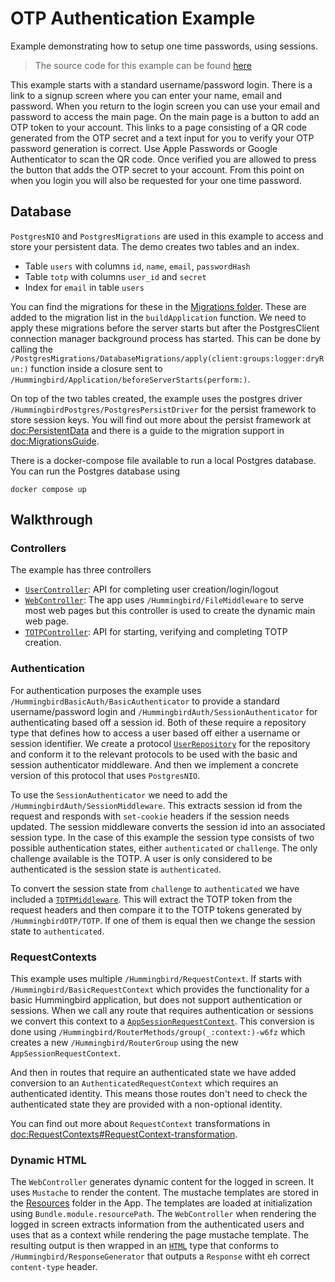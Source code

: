 # OTP Authentication Example

Example demonstrating how to setup one time passwords, using sessions. 

> The source code for this example can be found [here](https://github.com/hummingbird-project/hummingbird-examples/tree/main/auth-otp)

This example starts with a standard username/password login. There is a link to a signup screen where you can enter your name, email and password. When you return to the login screen you can use your email and password to access the main page. On the main page is a button to add an OTP token to your account. This links to a page consisting of a QR code generated from the OTP secret and a text input for you to verify your OTP password generation is correct. Use Apple Passwords or Google Authenticator to scan the QR code. Once verified you are allowed to press the button that adds the OTP secret to your account. From this point on when you login you will also be requested for your one time password.

## Database

`PostgresNIO` and ``PostgresMigrations`` are used in this example to access and store your persistent data. The demo creates two tables and an index.
- Table `users` with columns `id`, `name`, `email`, `passwordHash` 
- Table `totp` with columns `user_id` and `secret`
- Index for `email` in table `users`

You can find the migrations for these in the [Migrations folder](https://github.com/hummingbird-project/hummingbird-examples/tree/main/auth-otp/Sources/App/Migrations). These are added to the migration list in the `buildApplication` function. We need to apply these migrations before the server starts but after the PostgresClient connection manager background process has started. This can be done by calling the ``/PostgresMigrations/DatabaseMigrations/apply(client:groups:logger:dryRun:)`` function inside a closure sent to ``/Hummingbird/Application/beforeServerStarts(perform:)``.

On top of the two tables created, the example uses the postgres driver ``/HummingbirdPostgres/PostgresPersistDriver`` for the persist framework to store session keys. You will find out more about the persist framework at <doc:PersistentData> and there is a guide to the migration support in <doc:MigrationsGuide>.

There is a docker-compose file available to run a local Postgres database. You can run the Postgres database using

```
docker compose up
```

## Walkthrough

### Controllers

The example has three controllers
- [`UserController`](https://github.com/hummingbird-project/hummingbird-examples/tree/main/auth-otp/Sources/App/Controllers/UserController.swift): API for completing user creation/login/logout
- [`WebController`](https://github.com/hummingbird-project/hummingbird-examples/tree/main/auth-otp/Sources/App/Controllers/WebController.swift): The app uses ``/Hummingbird/FileMiddleware`` to serve most web pages but this controller is used to create the dynamic main web page.
- [`TOTPController`](https://github.com/hummingbird-project/hummingbird-examples/tree/main/auth-otp/Sources/App/Controllers/TOTPController.swift): API for starting, verifying and completing TOTP creation.

### Authentication

For authentication purposes the example uses ``/HummingbirdBasicAuth/BasicAuthenticator`` to provide a standard username/password login and ``/HummingbirdAuth/SessionAuthenticator`` for authenticating based off a session id. Both of these require a repository type that defines how to access a user based off either a username or session identifier. We create a protocol [`UserRepository`](https://github.com/hummingbird-project/hummingbird-examples/tree/main/auth-otp/Sources/App/Repositories/UserRepository.swift) for the repository and conform it to the relevant protocols to be used with the basic and session authenticator middleware. And then we implement a concrete version of this protocol that uses `PostgresNIO`.

To use the `SessionAuthenticator` we need to add the ``/HummingbirdAuth/SessionMiddleware``. This extracts session id from the request and responds with `set-cookie` headers if the session needs updated. The session middleware converts the session id into an associated session type. In the case of this example the session type consists of two possible authentication states, either `authenticated` or `challenge`. The only challenge available is the TOTP. A user is only considered to be authenticated is the session state is `authenticated`.

To convert the session state from `challenge` to `authenticated` we have included a [`TOTPMiddleware`](https://github.com/hummingbird-project/hummingbird-examples/tree/main/auth-otp/Sources/App/Middleware/TOTPMiddleware.swift). This will extract the TOTP token from the request headers and then compare it to the TOTP tokens generated by ``/HummingbirdOTP/TOTP``. If one of them is equal then we change the session state to `authenticated`.

### RequestContexts

This example uses multiple ``/Hummingbird/RequestContext``. If starts with ``/Hummingbird/BasicRequestContext`` which provides the functionality for a basic Hummingbird application, but does not support authentication or sessions. When we call any route that requires authentication or sessions we convert this context to a [`AppSessionRequestContext`](https://github.com/hummingbird-project/hummingbird-examples/tree/main/auth-otp/Sources/App/RequestContext.swift). This conversion is done using ``/Hummingbird/RouterMethods/group(_:context:)-w6fz`` which creates a new ``/Hummingbird/RouterGroup`` using the new `AppSessionRequestContext`.

And then in routes that require an authenticated state we have added conversion to an `AuthenticatedRequestContext` which requires an authenticated identity. This means those routes don't need to check the authenticated state they are provided with a non-optional identity.

You can find out more about `RequestContext` transformations in <doc:RequestContexts#RequestContext-transformation>.

### Dynamic HTML

The `WebController` generates dynamic content for the logged in screen. It uses ``Mustache`` to render the content. The mustache templates are stored in the [Resources](https://github.com/hummingbird-project/hummingbird-examples/tree/main/auth-otp/Sources/App/Resources) folder in the App. The templates are loaded at initialization using `Bundle.module.resourcePath`. The `WebController` when rendering the logged in screen extracts information from the authenticated users and uses that as a context while rendering the page mustache template. The resulting output is then wrapped in an [`HTML`](https://github.com/hummingbird-project/hummingbird-examples/tree/main/auth-otp/Sources/App/Extensions/html.swift) type that conforms to ``/Hummingbird/ResponseGenerator`` that outputs a `Response` witht eh correct `content-type` header.
